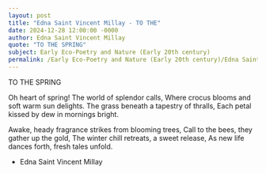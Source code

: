 ```yaml
---
layout: post
title: "Edna Saint Vincent Millay - TO THE"
date: 2024-12-28 12:00:00 -0000
author: Edna Saint Vincent Millay
quote: "TO THE SPRING"
subject: Early Eco-Poetry and Nature (Early 20th century)
permalink: /Early Eco-Poetry and Nature (Early 20th century)/Edna Saint Vincent Millay/Edna Saint Vincent Millay - TO THE
---
```


TO THE SPRING

Oh heart of spring! The world of splendor calls,
Where crocus blooms and soft warm sun delights.
The grass beneath a tapestry of thralls,
Each petal kissed by dew in mornings bright.

Awake, heady fragrance strikes from blooming trees,
Call to the bees, they gather up the gold,
The winter chill retreats, a sweet release,
As new life dances forth, fresh tales unfold.


- Edna Saint Vincent Millay
